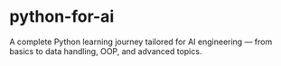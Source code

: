 # python-for-ai
A complete Python learning journey tailored for AI engineering — from basics to data handling, OOP, and advanced topics.
